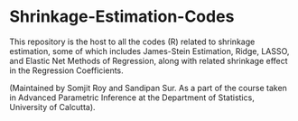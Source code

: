 # Shrinkage-Estimation-Codes

This repository is the host to all the codes (R) related to shrinkage estimation, some of which includes James-Stein Estimation, Ridge, LASSO, and Elastic Net Methods of Regression, along with related shrinkage effect in the Regression Coefficients.

(Maintained by Somjit Roy and Sandipan Sur. As a part of the course taken in Advanced Parametric Inference at the Department of Statistics, University of Calcutta).
